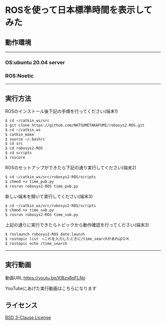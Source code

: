 # ROSを使って日本標準時間を表示してみた

## 動作環境
---
### OS:ubuntu 20.04 server
### ROS:Noetic
---

## 実行方法
ROSのインストール後下記の手順を行ってください(端末1)
```sh
$ cd ~/catkin_ws/src
$ git clone https://github.com/NATSUMETAKAFUMI/robosys2-ROS.git
$ cd ~/catkin_ws
$ catkin_make
$ source ~/.bashrc
$ cd src
$ cd robosys2-ROS
$ cd scripts
$ roscore
```

ROSのセットアップができたら下記の通り実行してください(端末2)
```sh
$ cd ~/catkin_ws/src/robosys2-ROS/scripts
$ chmod +x time_pub.py
$ rosrun robosys2-ROS time_pub.py
```

新しい端末を開いて実行してください(端末3)
```sh
$ cd ~/catkin_ws/src/robosys2-ROS/scripts
$ chmod +x time_sub.py
$ rosrun robosys2-ROS time_sub.py
```

上記の通りに実行できたらトピックから動作確認を行ってください(端末3)
```sh
$ roslaunch robosys2-ROS date.launch
$ rostopic list　←これを入力したときに/time_searchがあればＯＫ
$ rostopic echo /time_search
```

---

## 実行動画

動画URL:https://youtu.be/XlBzx8qFLNo

YouTubeにあげた実行動画はこちらになります

## ライセンス
[BSD 3-Clause License](https://github.com/NATSUMETAKAFUMI/robosysws2-ROS/blob/main/LICENSE)
